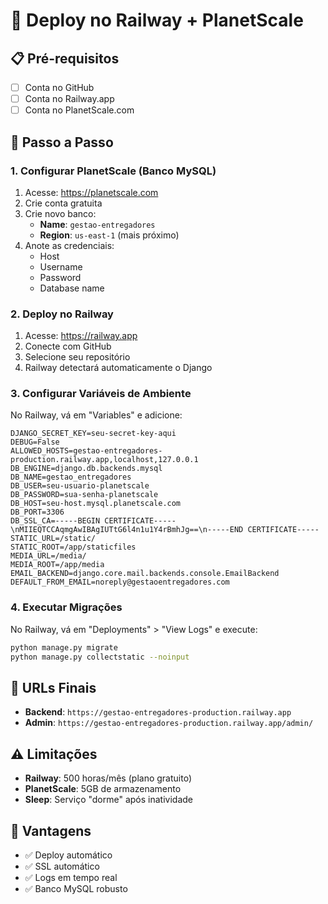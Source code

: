 # 🚂 Deploy no Railway + PlanetScale

## 📋 Pré-requisitos
- [ ] Conta no GitHub
- [ ] Conta no Railway.app
- [ ] Conta no PlanetScale.com

## 🔧 Passo a Passo

### 1. Configurar PlanetScale (Banco MySQL)
1. Acesse: https://planetscale.com
2. Crie conta gratuita
3. Crie novo banco:
   - **Name**: `gestao-entregadores`
   - **Region**: `us-east-1` (mais próximo)
4. Anote as credenciais:
   - Host
   - Username
   - Password
   - Database name

### 2. Deploy no Railway
1. Acesse: https://railway.app
2. Conecte com GitHub
3. Selecione seu repositório
4. Railway detectará automaticamente o Django

### 3. Configurar Variáveis de Ambiente
No Railway, vá em "Variables" e adicione:

```env
DJANGO_SECRET_KEY=seu-secret-key-aqui
DEBUG=False
ALLOWED_HOSTS=gestao-entregadores-production.railway.app,localhost,127.0.0.1
DB_ENGINE=django.db.backends.mysql
DB_NAME=gestao_entregadores
DB_USER=seu-usuario-planetscale
DB_PASSWORD=sua-senha-planetscale
DB_HOST=seu-host.mysql.planetscale.com
DB_PORT=3306
DB_SSL_CA=-----BEGIN CERTIFICATE-----\nMIIEQTCCAqmgAwIBAgIUTtG6l4n1u1Y4rBmhJg==\n-----END CERTIFICATE-----
STATIC_URL=/static/
STATIC_ROOT=/app/staticfiles
MEDIA_URL=/media/
MEDIA_ROOT=/app/media
EMAIL_BACKEND=django.core.mail.backends.console.EmailBackend
DEFAULT_FROM_EMAIL=noreply@gestaoentregadores.com
```

### 4. Executar Migrações
No Railway, vá em "Deployments" > "View Logs" e execute:
```bash
python manage.py migrate
python manage.py collectstatic --noinput
```

## 🔗 URLs Finais
- **Backend**: `https://gestao-entregadores-production.railway.app`
- **Admin**: `https://gestao-entregadores-production.railway.app/admin/`

## ⚠️ Limitações
- **Railway**: 500 horas/mês (plano gratuito)
- **PlanetScale**: 5GB de armazenamento
- **Sleep**: Serviço "dorme" após inatividade

## 🔄 Vantagens
- ✅ Deploy automático
- ✅ SSL automático
- ✅ Logs em tempo real
- ✅ Banco MySQL robusto
